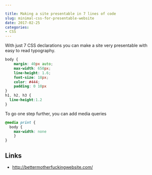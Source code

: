 ```yaml
---

title: Making a site presentable in 7 lines of code
slug: minimal-css-for-presentable-website
date: 2017-02-25
categories:
- CSS
---
```


With just 7 CSS declarations you can make a site very presentable with easy to read typography. 

```css
body {
	margin: 40px auto;
	max-width: 650px;
	line-height: 1.6;
	font-size: 18px;
	color: #444;
	padding: 0 10px
}
h1, h2, h3 { 
  line-height:1.2
}
```

To go one step further, you can add media queries

```css
@media print {
  body {
    max-width: none
    }
}
```

Links
---
- http://bettermotherfuckingwebsite.com/
